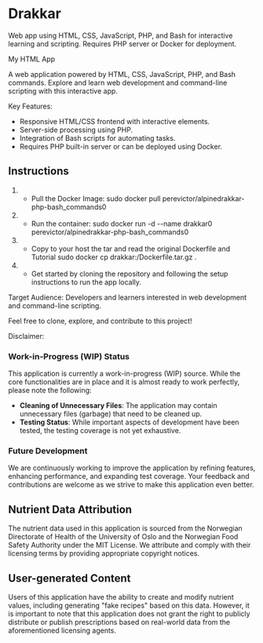 # Drakkar
Web app using HTML, CSS, JavaScript, PHP, and Bash for interactive learning and scripting. Requires PHP server or Docker for deployment.

My HTML App

A web application powered by HTML, CSS, JavaScript, PHP, and Bash commands. Explore and learn web development and command-line scripting with this interactive app.

Key Features:
- Responsive HTML/CSS frontend with interactive elements.
- Server-side processing using PHP.
- Integration of Bash scripts for automating tasks.
- Requires PHP built-in server or can be deployed using Docker.
  
## Instructions

1. * Pull the Docker Image:
   sudo docker pull perevictor/alpinedrakkar-php-bash_commands0
2. * Run the container:
   sudo docker run -d --name drakkar0 perevictor/alpinedrakkar-php-bash_commands0
3. * Copy to your host the tar and read the original Dockerfile and Tutorial
   sudo docker cp drakkar:/Dockerfile.tar.gz .
4. * Get started by cloning the repository and following the setup instructions to run the app locally.

Target Audience: Developers and learners interested in web development and command-line scripting.

Feel free to clone, explore, and contribute to this project!

Disclaimer:
### Work-in-Progress (WIP) Status
This application is currently a work-in-progress (WIP) source. While the core functionalities are in place and it is almost ready to work perfectly, please note the following:

- **Cleaning of Unnecessary Files**: The application may contain unnecessary files (garbage) that need to be cleaned up.
- **Testing Status**: While important aspects of development have been tested, the testing coverage is not yet exhaustive.

### Future Development
We are continuously working to improve the application by refining features, enhancing performance, and expanding test coverage. Your feedback and contributions are welcome as we strive to make this application even better.

## Nutrient Data Attribution
The nutrient data used in this application is sourced from the Norwegian Directorate of Health of the University of Oslo and the Norwegian Food Safety Authority under the MIT License. We attribute and comply with their licensing terms by providing appropriate copyright notices.

## User-generated Content
Users of this application have the ability to create and modify nutrient values, including generating "fake recipes" based on this data. However, it is important to note that this application does not grant the right to publicly distribute or publish prescriptions based on real-world data from the aforementioned licensing agents.
